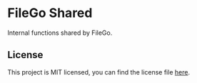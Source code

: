 # FileGo Shared

Internal functions shared by FileGo.

## License

This project is MIT licensed, you can find the license file [here](./LICENSE).
